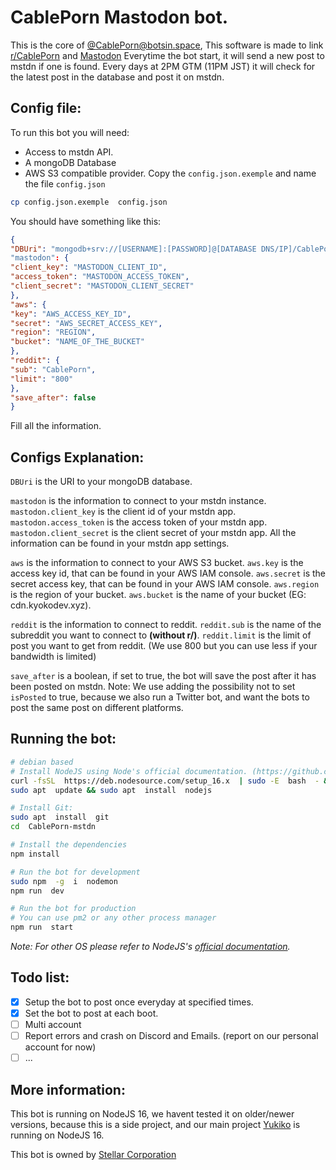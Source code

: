 
# CablePorn Mastodon bot.

This is the core of [@CablePorn@botsin.space](https://botsin.space/@CablePorn), This software is made to link [r/CablePorn](https://reddit.com/r/cablePorn) and [Mastodon](https://botsin.space/@CablePorn)
Everytime the bot start, it will send a new post to mstdn if one is found.
Every days at 2PM GTM (11PM JST) it will check for the latest post in the database and post it on mstdn.

## Config file:
To run this bot you will need:
+ Access to mstdn API.
+ A mongoDB Database
+ AWS S3 compatible provider.
Copy the `config.json.exemple` and name the file `config.json`

```bash
cp config.json.exemple  config.json
```

You should have something like this:
```json
{
"DBUri": "mongodb+srv://[USERNAME]:[PASSWORD]@[DATABASE DNS/IP]/CablePorn"
"mastodon": {
"client_key": "MASTODON_CLIENT_ID",
"access_token": "MASTODON_ACCESS_TOKEN",
"client_secret": "MASTODON_CLIENT_SECRET"
},
"aws": {
"key": "AWS_ACCESS_KEY_ID",
"secret": "AWS_SECRET_ACCESS_KEY",
"region": "REGION",
"bucket": "NAME_OF_THE_BUCKET"
},
"reddit": {
"sub": "CablePorn",
"limit": "800"
},
"save_after": false
}
```
Fill all the information.

## Configs Explanation:
`DBUri` is the URI to your mongoDB database.

`mastodon` is the information to connect to your mstdn instance.
`mastodon.client_key` is the client id of your mstdn app.
`mastodon.access_token` is the access token of your mstdn app.
`mastodon.client_secret` is the client secret of your mstdn app.
All the information can be found in your mstdn app settings.

`aws` is the information to connect to your AWS S3 bucket.
`aws.key` is the access key id, that can be found in your AWS IAM console.
`aws.secret` is the secret access key, that can be found in your AWS IAM console.
`aws.region` is the region of your bucket.
`aws.bucket` is the name of your bucket (EG: cdn.kyokodev.xyz).

`reddit` is the information to connect to reddit.
`reddit.sub` is the name of the subreddit you want to connect to **(without r/)**.
`reddit.limit` is the limit of post you want to get from reddit. (We use 800 but you can use less if your bandwidth is limited)

`save_after` is a boolean, if set to true, the bot will save the post after it has been posted on mstdn.
Note: We use adding the possibility not to set `isPosted` to true, because we also run a Twitter bot, and want the bots to post the same post on different platforms.

## Running the bot:
```bash
# debian based
# Install NodeJS using Node's official documentation. (https://github.com/nodesource/distributions#debinstall)
curl -fsSL  https://deb.nodesource.com/setup_16.x  | sudo -E  bash  - &&\
sudo apt  update && sudo apt  install  nodejs

# Install Git:
sudo apt  install  git
cd  CablePorn-mstdn

# Install the dependencies
npm install

# Run the bot for development
sudo npm  -g  i  nodemon
npm run  dev

# Run the bot for production
# You can use pm2 or any other process manager
npm run  start
```
*Note: For other OS please refer to NodeJS's [official documentation](https://nodejs.org/ja).*

## Todo list:
- [x] Setup the bot to post once everyday at specified times.
- [x] Set the bot to post at each boot.
- [ ] Multi account
- [ ] Report errors and crash on Discord and Emails. (report on our personal account for now)
- [ ] ...

## More information:
This bot is running on NodeJS 16, we havent tested it on older/newer versions, because this is a side project, and our main project [Yukiko](https://Yukiko.app) is running on NodeJS 16.

This bot is owned by [Stellar Corporation](https://stellar-corp.net)